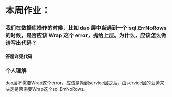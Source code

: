 # 本周作业：
### 我们在数据库操作的时候，比如 dao 层中当遇到一个 sql.ErrNoRows 的时候，是否应该 Wrap 这个 error，抛给上层。为什么，应该怎么做请写出代码？

#### 答题详见代码

### 个人理解

dao层不需要Wrap这个error，应该是抛到service层之后，由service层的业务来决定是否需要Wrap这个sql.ErrNoRows。